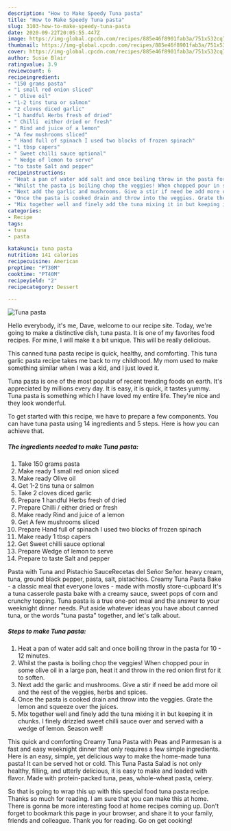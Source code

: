 ```yaml
---
description: "How to Make Speedy Tuna pasta"
title: "How to Make Speedy Tuna pasta"
slug: 3103-how-to-make-speedy-tuna-pasta
date: 2020-09-22T20:05:55.447Z
image: https://img-global.cpcdn.com/recipes/885e46f8901fab3a/751x532cq70/tuna-pasta-recipe-main-photo.jpg
thumbnail: https://img-global.cpcdn.com/recipes/885e46f8901fab3a/751x532cq70/tuna-pasta-recipe-main-photo.jpg
cover: https://img-global.cpcdn.com/recipes/885e46f8901fab3a/751x532cq70/tuna-pasta-recipe-main-photo.jpg
author: Susie Blair
ratingvalue: 3.9
reviewcount: 6
recipeingredient:
- "150 grams pasta"
- "1 small red onion sliced"
- " Olive oil"
- "1-2 tins tuna or salmon"
- "2 cloves diced garlic"
- "1 handful Herbs fresh of dried"
- " Chilli  either dried or fresh"
- " Rind and juice of a lemon"
- "A few mushrooms sliced"
- " Hand full of spinach I used two blocks of frozen spinach"
- "1 tbsp capers"
- " Sweet chilli sauce optional"
- " Wedge of lemon to serve"
- "to taste Salt and pepper"
recipeinstructions:
- "Heat a pan of water add salt and once boiling throw in the pasta for 10 - 12 minutes."
- "Whilst the pasta is boiling chop the veggies! When chopped pour in some olive oil in a large pan, heat it and throw in the red onion first for it to soften."
- "Next add the garlic and mushrooms. Give a stir if need be add more oil and the rest of the veggies, herbs and spices."
- "Once the pasta is cooked drain and throw into the veggies. Grate the lemon and squeeze over the juices."
- "Mix together well and finely add the tuna mixing it in but keeping it in chunks. I finely drizzled sweet chilli sauce over and served with a wedge of lemon. Season well!"
categories:
- Recipe
tags:
- tuna
- pasta

katakunci: tuna pasta 
nutrition: 141 calories
recipecuisine: American
preptime: "PT30M"
cooktime: "PT40M"
recipeyield: "2"
recipecategory: Dessert

---
```



![Tuna pasta](https://img-global.cpcdn.com/recipes/885e46f8901fab3a/751x532cq70/tuna-pasta-recipe-main-photo.jpg)

Hello everybody, it's me, Dave, welcome to our recipe site. Today, we're going to make a distinctive dish, tuna pasta. It is one of my favorites food recipes. For mine, I will make it a bit unique. This will be really delicious.

This canned tuna pasta recipe is quick, healthy, and comforting. This tuna garlic pasta recipe takes me back to my childhood. My mom used to make something similar when I was a kid, and I just loved it.

Tuna pasta is one of the most popular of recent trending foods on earth. It's appreciated by millions every day. It is easy, it is quick, it tastes yummy. Tuna pasta is something which I have loved my entire life. They're nice and they look wonderful.


To get started with this recipe, we have to prepare a few components. You can have tuna pasta using 14 ingredients and 5 steps. Here is how you can achieve that.

<!--inarticleads1-->

##### The ingredients needed to make Tuna pasta:

1. Take 150 grams pasta
1. Make ready 1 small red onion sliced
1. Make ready  Olive oil
1. Get 1-2 tins tuna or salmon
1. Take 2 cloves diced garlic
1. Prepare 1 handful Herbs fresh of dried
1. Prepare  Chilli / either dried or fresh
1. Make ready  Rind and juice of a lemon
1. Get A few mushrooms sliced
1. Prepare  Hand full of spinach I used two blocks of frozen spinach
1. Make ready 1 tbsp capers
1. Get  Sweet chilli sauce optional
1. Prepare  Wedge of lemon to serve
1. Prepare to taste Salt and pepper


Pasta with Tuna and Pistachio SauceRecetas del Señor Señor. heavy cream, tuna, ground black pepper, pasta, salt, pistachios. Creamy Tuna Pasta Bake - a classic meal that everyone loves - made with mostly store-cupboard It&#39;s a tuna casserole pasta bake with a creamy sauce, sweet pops of corn and crunchy topping. Tuna pasta is a true one-pot meal and the answer to your weeknight dinner needs. Put aside whatever ideas you have about canned tuna, or the words &#34;tuna pasta&#34; together, and let&#39;s talk about. 

<!--inarticleads2-->

##### Steps to make Tuna pasta:

1. Heat a pan of water add salt and once boiling throw in the pasta for 10 - 12 minutes.
1. Whilst the pasta is boiling chop the veggies! When chopped pour in some olive oil in a large pan, heat it and throw in the red onion first for it to soften.
1. Next add the garlic and mushrooms. Give a stir if need be add more oil and the rest of the veggies, herbs and spices.
1. Once the pasta is cooked drain and throw into the veggies. Grate the lemon and squeeze over the juices.
1. Mix together well and finely add the tuna mixing it in but keeping it in chunks. I finely drizzled sweet chilli sauce over and served with a wedge of lemon. Season well!


This quick and comforting Creamy Tuna Pasta with Peas and Parmesan is a fast and easy weeknight dinner that only requires a few simple ingredients. Here is an easy, simple, yet delicious way to make the home-made tuna pasta! It can be served hot or cold. This Tuna Pasta Salad is not only healthy, filling, and utterly delicious, it is easy to make and loaded with flavor. Made with protein-packed tuna, peas, whole-wheat pasta, celery. 

So that is going to wrap this up with this special food tuna pasta recipe. Thanks so much for reading. I am sure that you can make this at home. There is gonna be more interesting food at home recipes coming up. Don't forget to bookmark this page in your browser, and share it to your family, friends and colleague. Thank you for reading. Go on get cooking!
